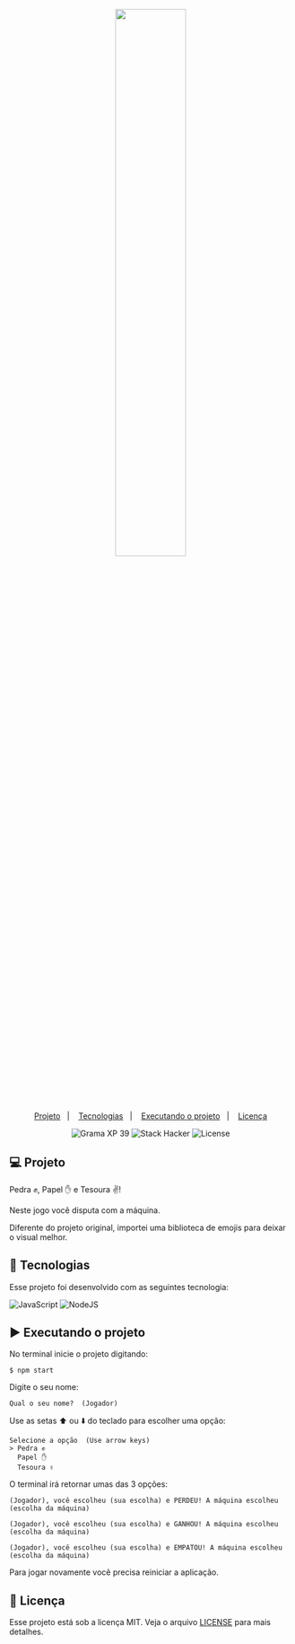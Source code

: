 <p align="center">
  <img src="https://github.com/scillapinheiro/gama_academy_desafio-1/blob/main/logo-gama-academy.png" width="50%">
</p>

<p align="center">
  <a href="#-Projeto">Projeto</a>&nbsp;&nbsp;&nbsp;|&nbsp;&nbsp;&nbsp;
  <a href="#-tecnologias">Tecnologias</a>&nbsp;&nbsp;&nbsp;|&nbsp;&nbsp;&nbsp;
  <a href="#-executando-o-projeto">Executando o projeto</a>&nbsp;&nbsp;&nbsp;|&nbsp;&nbsp;&nbsp;
  <a href="#-licença">Licença</a>
</p>

<p align="center">
  <img alt="Grama XP 39" src="https://img.shields.io/static/v1?label=xp&message=39&color=success&labelColor=grey">
  
  <img alt="Stack Hacker" src="https://img.shields.io/static/v1?label=stack&message=hacker&color=success&labelColor=grey">
  
  <img alt="License" src="https://img.shields.io/static/v1?label=license&message=MIT&color=success&labelColor=grey">
</p>

## :computer: Projeto
Pedra :fist:, Papel :hand: e Tesoura :v:!

Neste jogo você disputa com a máquina.

Diferente do projeto original, importei uma biblioteca de emojis para deixar o visual melhor. 

## :rocket: Tecnologias

Esse projeto foi desenvolvido com as seguintes tecnologia:

![JavaScript](https://img.shields.io/badge/javascript-%23323330.svg?style=for-the-badge&logo=javascript&logoColor=%23F7DF1E) ![NodeJS](https://img.shields.io/badge/node.js-6DA55F?style=for-the-badge&logo=node.js&logoColor=white)

## :arrow_forward: Executando o projeto
No terminal inicie o projeto digitando:
```
$ npm start
```
Digite o seu nome:
```
Qual o seu nome?  (Jogador)
```
Use as setas :arrow_up: ou :arrow_down: do teclado para escolher uma opção:
```
Selecione a opção  (Use arrow keys)
> Pedra ✊
  Papel ✋
  Tesoura ✌️
```
O terminal irá retornar umas das 3 opções:
```
(Jogador), você escolheu (sua escolha) e PERDEU! A máquina escolheu (escolha da máquina)
```
```
(Jogador), você escolheu (sua escolha) e GANHOU! A máquina escolheu (escolha da máquina)
```
```
(Jogador), você escolheu (sua escolha) e EMPATOU! A máquina escolheu (escolha da máquina)
```
Para jogar novamente você precisa reiniciar a aplicação.

## :memo: Licença
Esse projeto está sob a licença MIT. Veja o arquivo [LICENSE](LICENSE.md) para mais detalhes.
